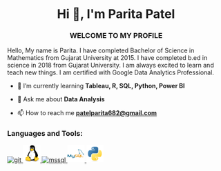 <h1 align="center">Hi 👋, I'm Parita Patel</h1>
<h3 align="center">WELCOME TO MY PROFILE</h3>

Hello, My name is Parita. I have completed Bachelor of Science in Mathematics from Gujarat University at 2015. I have completed b.ed in science in 2018 from Gujarat University. I am always excited
to learn and teach new things. I am certified with Google Data Analytics Professional.

- 🌱 I’m currently learning **Tableau, R, SQL, Python, Power BI**

- 💬 Ask me about **Data Analysis**

- 📫 How to reach me **patelparita682@gmail.com** 


<h3 align="left">Languages and Tools:</h3>
<p align="left"> <a href="https://git-scm.com/" target="_blank" rel="noreferrer"> <img src="https://www.vectorlogo.zone/logos/git-scm/git-scm-icon.svg" alt="git" width="40" height="40"/> </a> <a href="https://www.linux.org/" target="_blank" rel="noreferrer"> <img src="https://raw.githubusercontent.com/devicons/devicon/master/icons/linux/linux-original.svg" alt="linux" width="40" height="40"/> </a> <a href="https://www.microsoft.com/en-us/sql-server" target="_blank" rel="noreferrer"> <img src="https://www.svgrepo.com/show/303229/microsoft-sql-server-logo.svg" alt="mssql" width="40" height="40"/> </a> <a href="https://www.mysql.com/" target="_blank" rel="noreferrer"> <img src="https://raw.githubusercontent.com/devicons/devicon/master/icons/mysql/mysql-original-wordmark.svg" alt="mysql" width="40" height="40"/> </a> <a href="https://www.python.org" target="_blank" rel="noreferrer"> <img src="https://raw.githubusercontent.com/devicons/devicon/master/icons/python/python-original.svg" alt="python" width="40" height="40"/> </a> </p>
